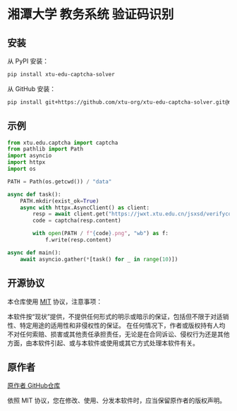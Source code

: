 # 湘潭大学 教务系统 验证码识别

## 安装

从 PyPI 安装：

```bash
pip install xtu-edu-captcha-solver
```

从 GitHub 安装：

```bash
pip install git+https://github.com/xtu-org/xtu-edu-captcha-solver.git@main#egg=xtu-edu-captcha-solver
```

## 示例

```python
from xtu.edu.captcha import captcha
from pathlib import Path
import asyncio
import httpx
import os

PATH = Path(os.getcwd()) / "data"

async def task():
    PATH.mkdir(exist_ok=True)
    async with httpx.AsyncClient() as client:
        resp = await client.get("https://jwxt.xtu.edu.cn/jsxsd/verifycode.servlet")
        code = captcha(resp.content)

        with open(PATH / f"{code}.png", "wb") as f:
            f.write(resp.content)

async def main():
    await asyncio.gather(*[task() for _ in range(10)])
```

## 开源协议

本仓库使用 [MIT](https://mit-license.org) 协议，注意事项：

本软件按“现状”提供，不提供任何形式的明示或暗示的保证，包括但不限于对适销性、特定用途的适用性和非侵权性的保证。
在任何情况下，作者或版权持有人均不对任何索赔、损害或其他责任承担责任，无论是在合同诉讼、侵权行为还是其他方面，由本软件引起、或与本软件或使用或其它方式处理本软件有关。

## 原作者

[原作者 GitHub仓库](https://github.com/WindrunnerMax/SWVerifyCode)

依照 MIT 协议，您在修改、使用、分发本软件时，应当保留原作者的版权声明。

